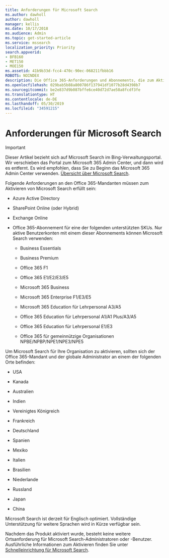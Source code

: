```yaml
---
title: Anforderungen für Microsoft Search
ms.author: dawholl
author: dawholl
manager: kellis
ms.date: 10/17/2018
ms.audience: Admin
ms.topic: get-started-article
ms.service: mssearch
localization_priority: Priority
search.appverid:
- BFB160
- MET150
- MOE150
ms.assetid: 41b9b33d-fcc4-470c-90ec-068211fbbb16
ROBOTS: NOINDEX
description: Die Office 365-Anforderungen und Abonnements, die zum Aktivieren von Microsoft Search benötigt werden
ms.openlocfilehash: 029bab5b88a800786f137941df1077b28d4398b7
ms.sourcegitcommit: be2e837d9b087bffe6ce40d72d7ae58a8fcdf3fe
ms.translationtype: HT
ms.contentlocale: de-DE
ms.lasthandoff: 05/30/2019
ms.locfileid: "34591215"
---
```

# <a name="requirements-for-microsoft-search"></a>Anforderungen für Microsoft Search

> [!IMPORTANT]
> Dieser Artikel bezieht sich auf Microsoft Search im Bing-Verwaltungsportal. Wir verschieben das Portal zum Microsoft 365 Admin Center, und dann wird es entfernt. Es wird empfohlen, dass Sie zu Beginn das Microsoft 365 Admin Center verwenden. [Übersicht über Microsoft Search](overview-microsoft-search.md).

Folgende Anforderungen an den Office 365-Mandanten müssen zum Aktivieren von Microsoft Search erfüllt sein: 
  
- Azure Active Directory
    
- SharePoint Online (oder Hybrid)
    
- Exchange Online
    
- Office 365-Abonnement für eine der folgenden unterstützten SKUs. Nur aktive Benutzerkonten mit einem dieser Abonnements können Microsoft Search verwenden:
    
  - Business Essentials
    
  - Business Premium
    
  - Office 365 F1
    
  - Office 365 E1/E2/E3/E5
    
  - Microsoft 365 Business
    
  - Microsoft 365 Enterprise F1/E3/E5
    
  - Microsoft 365 Education für Lehrpersonal A3/A5
    
  - Office 365 Education für Lehrpersonal A1/A1 Plus/A3/A5
    
  - Office 365 Education für Lehrpersonal E1/E3
    
  - Office 365 für gemeinnützige Organisationen NPBE/NPBP/NPE1/NPE3/NPE5
    
Um Microsoft Search für Ihre Organisation zu aktivieren, sollten sich der Office 365-Mandant und der globale Administrator an einem der folgenden Orte befinden:
  
- USA
    
- Kanada
    
- Australien
    
- Indien
    
- Vereinigtes Königreich
    
- Frankreich
    
- Deutschland
  
- Spanien
    
- Mexiko
    
- Italien
    
- Brasilien
    
- Niederlande
    
- Russland
    
- Japan

- China
 
Microsoft Search ist derzeit für Englisch optimiert. Vollständige Unterstützung für weitere Sprachen wird in Kürze verfügbar sein.

Nachdem das Produkt aktiviert wurde, besteht keine weitere Ortsanforderung für Microsoft Search-Administratoren oder -Benutzer. Ausführliche Informationen zum Aktivieren finden Sie unter [Schnelleinrichtung für Microsoft Search](quick-set-up.md). 

  

